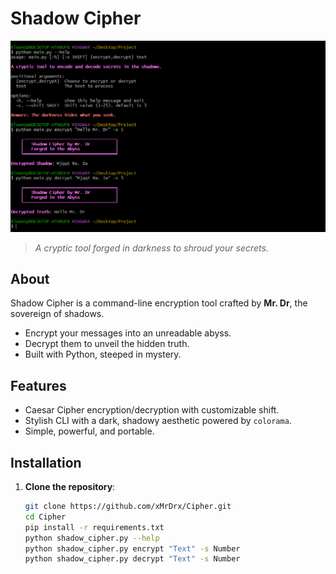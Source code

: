 # Shadow Cipher

![Shadow Cipher](https://github.com/xMrDrx/Cipher/blob/main/image.png)
> *A cryptic tool forged in darkness to shroud your secrets.*

## About
Shadow Cipher is a command-line encryption tool crafted by **Mr. Dr**, the sovereign of shadows.  
- Encrypt your messages into an unreadable abyss.  
- Decrypt them to unveil the hidden truth.  
- Built with Python, steeped in mystery.

## Features
- Caesar Cipher encryption/decryption with customizable shift.
- Stylish CLI with a dark, shadowy aesthetic powered by `colorama`.
- Simple, powerful, and portable.

## Installation
1. **Clone the repository**:
   ```bash
   git clone https://github.com/xMrDrx/Cipher.git
   cd Cipher
   pip install -r requirements.txt
   python shadow_cipher.py --help
   python shadow_cipher.py encrypt "Text" -s Number
   python shadow_cipher.py decrypt "Text" -s Number
